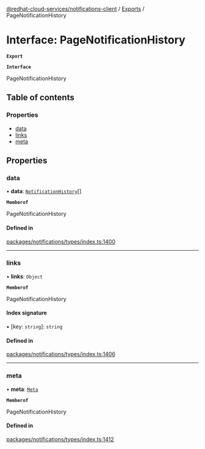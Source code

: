 [@redhat-cloud-services/notifications-client](../README.md) / [Exports](../modules.md) / PageNotificationHistory

# Interface: PageNotificationHistory

**`Export`**

**`Interface`**

PageNotificationHistory

## Table of contents

### Properties

- [data](PageNotificationHistory.md#data)
- [links](PageNotificationHistory.md#links)
- [meta](PageNotificationHistory.md#meta)

## Properties

### data

• **data**: [`NotificationHistory`](NotificationHistory.md)[]

**`Memberof`**

PageNotificationHistory

#### Defined in

[packages/notifications/types/index.ts:1400](https://github.com/RedHatInsights/javascript-clients/blob/master/packages/notifications/types/index.ts#L1400)

___

### links

• **links**: `Object`

**`Memberof`**

PageNotificationHistory

#### Index signature

▪ [key: `string`]: `string`

#### Defined in

[packages/notifications/types/index.ts:1406](https://github.com/RedHatInsights/javascript-clients/blob/master/packages/notifications/types/index.ts#L1406)

___

### meta

• **meta**: [`Meta`](Meta.md)

**`Memberof`**

PageNotificationHistory

#### Defined in

[packages/notifications/types/index.ts:1412](https://github.com/RedHatInsights/javascript-clients/blob/master/packages/notifications/types/index.ts#L1412)

